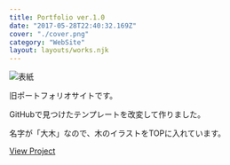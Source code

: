 ```yaml
---
title: Portfolio ver.1.0
date: "2017-05-28T22:40:32.169Z"
cover: "./cover.png"
category: "WebSite"
layout: layouts/works.njk
---
```


![表紙](./cover.png)

旧ポートフォリオサイトです。

GitHubで見つけたテンプレートを改変して作りました。

名字が「大木」なので、木のイラストをTOPに入れています。

[View Project](https://takanorip-portfolio.netlify.com/)

